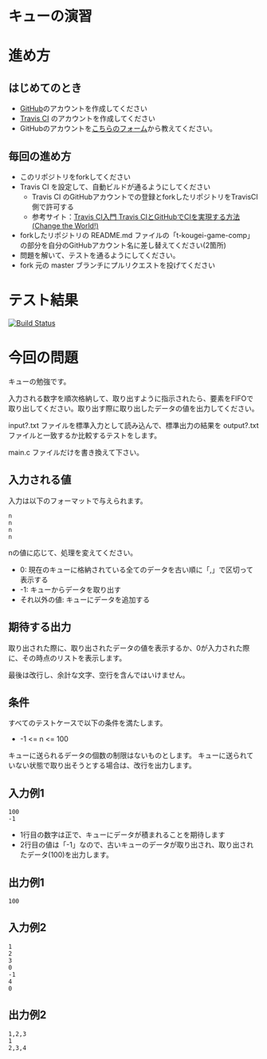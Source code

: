 # キューの演習

# 進め方
## はじめてのとき
* [GitHub](https://github.com/)のアカウントを作成してください
* [Travis CI](https://travis-ci.org/) のアカウントを作成してください
* GitHubのアカウントを[こちらのフォーム](https://goo.gl/forms/anAdoxqPKVt8sJGZ2)から教えてください。
## 毎回の進め方
* このリポジトリをforkしてください
* Travis CI を設定して、自動ビルドが通るようにしてください
   * Travis CI のGitHubアカウントでの登録とforkしたリポジトリをTravisCI側で許可する
   * 参考サイト：[Travis CI入門 Travis CIとGitHubでCIを実現する方法(Change the World!)](http://changesworlds.com/2014/09/introduction-to-travis-ci-and-github-001/)
* forkしたリポジトリの README.md ファイルの「t-kougei-game-comp」の部分を自分のGitHubアカウント名に差し替えてください(2箇所)
* 問題を解いて、テストを通るようにしてください。
* fork 元の master ブランチにプルリクエストを投げてください

# テスト結果

[![Build Status](https://travis-ci.org/t-kougei-game-comp-2018/06_queue.svg?branch=master)](https://travis-ci.org/t-kougei-game-comp-2018/06_queue)

# 今回の問題

キューの勉強です。

入力される数字を順次格納して、取り出すように指示されたら、要素をFIFOで取り出してください。取り出す際に取り出したデータの値を出力してください。

input?.txt ファイルを標準入力として読み込んで、標準出力の結果を output?.txt ファイルと一致するか比較するテストをします。

main.c ファイルだけを書き換えて下さい。

## 入力される値
入力は以下のフォーマットで与えられます。
~~~
n
n
n
n
~~~

nの値に応じて、処理を変えてください。
* 0: 現在のキューに格納されている全てのデータを古い順に「,」で区切って表示する
* -1: キューからデータを取り出す
* それ以外の値: キューにデータを追加する

## 期待する出力

取り出された際に、取り出されたデータの値を表示するか、0が入力された際に、その時点のリストを表示します。

最後は改行し、余計な文字、空行を含んではいけません。

## 条件
すべてのテストケースで以下の条件を満たします。
* -1 <= n <= 100

キューに送られるデータの個数の制限はないものとします。
キューに送られていない状態で取り出そうとする場合は、改行を出力します。

## 入力例1
~~~
100
-1
~~~
* 1行目の数字は正で、キューにデータが積まれることを期待します
* 2行目の値は「-1」なので、古いキューのデータが取り出され、取り出されたデータ(100)を出力します。

## 出力例1
~~~
100
~~~

## 入力例2
~~~
1
2
3
0
-1
4
0
~~~

## 出力例2
~~~
1,2,3
1
2,3,4
~~~
